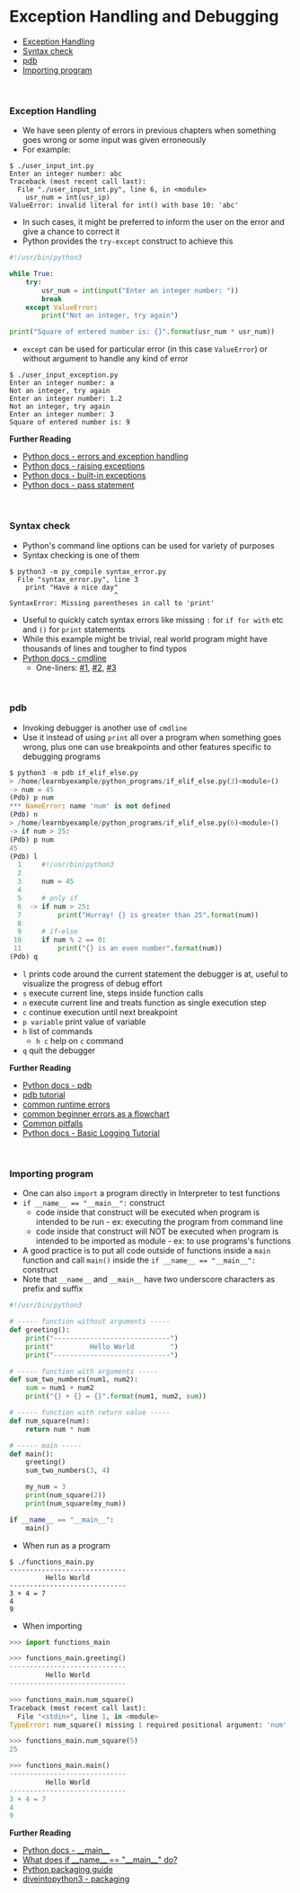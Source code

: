 # <a name="exception-handling-and-debugging"></a>Exception Handling and Debugging

* [Exception Handling](#exception-handling)
* [Syntax check](#syntax-check)
* [pdb](#pdb)
* [Importing program](#importing-program)

<br>

### <a name="exception-handling"></a>Exception Handling

* We have seen plenty of errors in previous chapters when something goes wrong or some input was given erroneously
* For example:

```
$ ./user_input_int.py 
Enter an integer number: abc
Traceback (most recent call last):
  File "./user_input_int.py", line 6, in <module>
    usr_num = int(usr_ip)
ValueError: invalid literal for int() with base 10: 'abc'
```

* In such cases, it might be preferred to inform the user on the error and give a chance to correct it
* Python provides the `try-except` construct to achieve this

```python
#!/usr/bin/python3

while True:
    try:
        usr_num = int(input("Enter an integer number: "))
        break
    except ValueError:
        print("Not an integer, try again")

print("Square of entered number is: {}".format(usr_num * usr_num))
```

* `except` can be used for particular error (in this case `ValueError`) or without argument to handle any kind of error

```
$ ./user_input_exception.py
Enter an integer number: a
Not an integer, try again
Enter an integer number: 1.2
Not an integer, try again
Enter an integer number: 3
Square of entered number is: 9
```

**Further Reading**

* [Python docs - errors and exception handling](https://docs.python.org/3/tutorial/errors.html)
* [Python docs - raising exceptions](https://docs.python.org/3/tutorial/errors.html#raising-exceptions)
* [Python docs - built-in exceptions](https://docs.python.org/3/library/exceptions.html#bltin-exceptions)
* [Python docs - pass statement](https://docs.python.org/3/reference/simple_stmts.html#grammar-token-pass_stmt)

<br>

### <a name="syntax-check"></a>Syntax check

* Python's command line options can be used for variety of purposes
* Syntax checking is one of them

```
$ python3 -m py_compile syntax_error.py 
  File "syntax_error.py", line 3
    print "Have a nice day"
                          ^
SyntaxError: Missing parentheses in call to 'print'
```

* Useful to quickly catch syntax errors like missing `:` for `if for with` etc and `()` for `print` statements
* While this example might be trivial, real world program might have thousands of lines and tougher to find typos
* [Python docs - cmdline](https://docs.python.org/3/using/cmdline.html)
    * One-liners: [#1](http://www.vurt.ru/2013/02/python-command-line-oneliners/), [#2](https://wiki.python.org/moin/Powerful%20Python%20One-Liners), [#3](http://python-oneliner.readthedocs.org/en/latest/)

<br>

### <a name="pdb"></a>pdb

* Invoking debugger is another use of `cmdline`
* Use it instead of using `print` all over a program when something goes wrong, plus one can use breakpoints and other features specific to debugging programs

```python
$ python3 -m pdb if_elif_else.py 
> /home/learnbyexample/python_programs/if_elif_else.py(3)<module>()
-> num = 45
(Pdb) p num
*** NameError: name 'num' is not defined
(Pdb) n
> /home/learnbyexample/python_programs/if_elif_else.py(6)<module>()
-> if num > 25:
(Pdb) p num
45
(Pdb) l
  1  	#!/usr/bin/python3
  2  	
  3  	num = 45
  4  	
  5  	# only if
  6  ->	if num > 25:
  7  	    print("Hurray! {} is greater than 25".format(num))
  8  	
  9  	# if-else
 10  	if num % 2 == 0:
 11  	    print("{} is an even number".format(num))
(Pdb) q
```

* `l` prints code around the current statement the debugger is at, useful to visualize the progress of debug effort
* `s` execute current line, steps inside function calls
* `n` execute current line and treats function as single execution step
* `c` continue execution until next breakpoint
* `p variable` print value of variable
* `h` list of commands
    * `h c` help on `c` command
* `q` quit the debugger

**Further Reading**

* [Python docs - pdb](https://docs.python.org/3/library/pdb.html)
* [pdb tutorial](https://github.com/spiside/pdb-tutorial)
* [common runtime errors](http://inventwithpython.com/blog/2012/07/09/16-common-python-runtime-errors/)
* [common beginner errors as a flowchart](http://pythonforbiologists.com/index.php/29-common-beginner-python-errors-on-one-page/)
* [Common pitfalls](https://stackoverflow.com/questions/1011431/common-pitfalls-in-python)
* [Python docs - Basic Logging Tutorial](https://docs.python.org/3/howto/logging.html)

<br>

### <a name="importing-program"></a>Importing program

* One can also `import` a program directly in Interpreter to test functions
* `if __name__ == "__main__":` construct
    * code inside that construct will be executed when program is intended to be run - ex: executing the program from command line
    * code inside that construct will NOT be executed when program is intended to be imported as module - ex: to use programs's functions
* A good practice is to put all code outside of functions inside a `main` function and call `main()` inside the `if __name__ == "__main__":` construct
* Note that `__name__` and `__main__` have two underscore characters as prefix and suffix

```python
#!/usr/bin/python3

# ----- function without arguments -----
def greeting():
    print("-----------------------------")
    print("         Hello World         ")
    print("-----------------------------")

# ----- function with arguments -----
def sum_two_numbers(num1, num2):
    sum = num1 + num2
    print("{} + {} = {}".format(num1, num2, sum))

# ----- function with return value -----
def num_square(num):
    return num * num

# ----- main -----
def main():
    greeting()
    sum_two_numbers(3, 4)

    my_num = 3
    print(num_square(2))
    print(num_square(my_num))

if __name__ == "__main__":
    main()
```

* When run as a program

```
$ ./functions_main.py
-----------------------------
         Hello World         
-----------------------------
3 + 4 = 7
4
9
```

* When importing

```python
>>> import functions_main

>>> functions_main.greeting()
-----------------------------
         Hello World         
-----------------------------

>>> functions_main.num_square()
Traceback (most recent call last):
  File "<stdin>", line 1, in <module>
TypeError: num_square() missing 1 required positional argument: 'num'

>>> functions_main.num_square(5)
25

>>> functions_main.main()
-----------------------------
         Hello World         
-----------------------------
3 + 4 = 7
4
9
```

**Further Reading**

* [Python docs - \_\_main\_\_](https://docs.python.org/3/library/__main__.html)
* [What does if \_\_name\_\_ == "\_\_main\_\_" do?](https://stackoverflow.com/questions/419163/what-does-if-name-main-do)
* [Python packaging guide](https://packaging.python.org/en/latest/distributing/)
* [diveintopython3 - packaging](http://www.diveintopython3.net/packaging.html)
